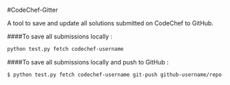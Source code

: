 #CodeChef-Gitter

A tool to save and update all solutions submitted on CodeChef to GitHub.

####To save all submissions locally :
```bash
python test.py fetch codechef-username
```
####To save all submissions locally and push to GitHub :
```bash
$ python test.py fetch codechef-username git-push github-username/repo-name
```
